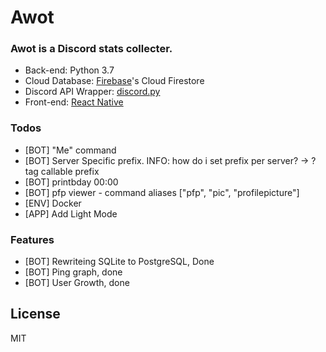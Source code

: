 # Awot

### Awot is a Discord stats collecter.

-   Back-end: Python 3.7
-   Cloud Database: [Firebase]'s Cloud Firestore
-   Discord API Wrapper: [discord.py]
-   Front-end: [React Native]

### Todos

-   [BOT] "Me" command
-   [BOT] Server Specific prefix. INFO: how do i set prefix per server? -> ?tag callable prefix
-   [BOT] printbday 00:00
-   [BOT] pfp viewer - command aliases ["pfp", "pic", "profilepicture"]
-   [ENV] Docker
-   [APP] Add Light Mode

### Features

-   [BOT] Rewriteing SQLite to PostgreSQL, Done
-   [BOT] Ping graph, done
-   [BOT] User Growth, done

## License

MIT

[//]: # "Reference links!"
[firebase]: https://firebase.google.com/
[discord.py]: https://discordpy.readthedocs.io/en/latest/index
[react native]: https://facebook.github.io/react-native/
